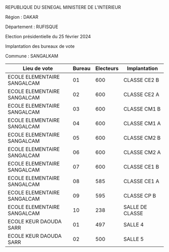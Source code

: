 REPUBLIQUE DU SENEGAL MINISTERE DE L'INTERIEUR

Région : DAKAR

Département : RUFISQUE

Election présidentielle du 25 février 2024

Implantation des bureaux de vote

Commune : SANGALKAM

| Lieu de vote | Bureau | Electeurs | Implantation |
| - | - | - | - |
| ECOLE ELEMENTAIRE SANGALCAM | 01 | 600 | CLASSE CE2 B |
| ECOLE ELEMENTAIRE SANGALCAM | 02 | 600 | CLASSE CE2 A |
| ECOLE ELEMENTAIRE SANGALCAM | 03 | 600 | CLASSE CM1 B |
| ECOLE ELEMENTAIRE SANGALCAM | 04 | 600 | CLASSE CM1 A |
| ECOLE ELEMENTAIRE SANGALCAM | 05 | 600 | CLASSE CM2 B |
| ECOLE ELEMENTAIRE SANGALCAM | 06 | 600 | CLASSE CM2 A |
| ECOLE ELEMENTAIRE SANGALCAM | 07 | 600 | CLASSE CE1 B |
| ECOLE ELEMENTAIRE SANGALCAM | 08 | 585 | CLASSE CE1 A |
| ECOLE ELEMENTAIRE SANGALCAM | 09 | 595 | CLASSE CP B |
| ECOLE ELEMENTAIRE SANGALCAM | 10 | 238 | SALLE DE CLASSE |
| ECOLE KEUR DAOUDA SARR | 01 | 497 | SALLE 4 |
| ECOLE KEUR DAOUDA SARR | 02 | 500 | SALLE 5 |

<!-- PageNumber="15/21" -->
